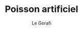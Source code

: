 ---
layout: post
title: "Poisson artificiel"
link: "https://www.legorafi.fr/2025/04/01/poisson-artificiel"
author: "Le Gorafi"
published_date: "01/04/2025"
description: "Ça y est, tout le monde a généré sa petite image Ghibli et s’est senti pousser les ailes d’un artiste ? On peut revenir un peu sur Terre et parler de vrais problèmes, ou bien ?"
language: "fr"
categories: 
   - Liens
tags: "ia"
og-tags: "ia"
permalink: /:categories/:year/:month/:day/:title/
---
